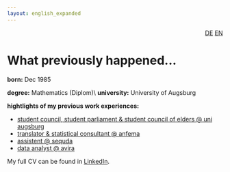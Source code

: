 ```yaml
---
layout: english_expanded
---
```

<div style="text-align: right"><a href="/de/was_zuvor_geschah">DE</a> <a href="/en/previously">EN</a></div>

# What previously happened...

**born:** Dec 1985

**degree:** Mathematics (Diplom)\\
**university:** University of Augsburg

**hightlights of my previous work experiences:**
* [student council, student parliament & student council of elders @ uni augsburg](uni-augsburg)
* [translator & statistical consultant @ anfema](anfema)
* [assistent @ sequda](sequda)
* [data analyst @ avira](previously/avira)

My full CV can be found in [LinkedIn](https://www.linkedin.com/in/karingehweiler/).
